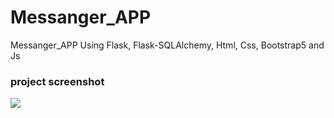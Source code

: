 # Messanger_APP
 Messanger_APP Using Flask, Flask-SQLAlchemy, Html, Css, Bootstrap5 and Js




### project screenshot
![]([https://github.com/mohamadanasfattoum/Messanger_APP](https://github.com/mohamadanasfattoum/Messenger_APP/blob/main/messanger-app.png)https://github.com/mohamadanasfattoum/Messenger_APP/blob/main/messanger-app.png)
